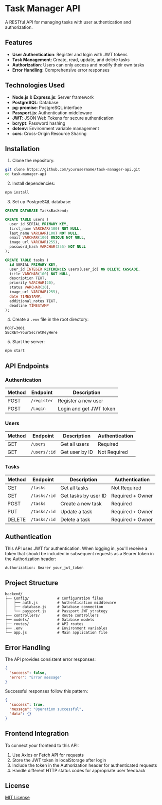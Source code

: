 # Task Manager API

A RESTful API for managing tasks with user authentication and authorization.

## Features

- **User Authentication**: Register and login with JWT tokens
- **Task Management**: Create, read, update, and delete tasks
- **Authorization**: Users can only access and modify their own tasks
- **Error Handling**: Comprehensive error responses

## Technologies Used

- **Node.js** & **Express.js**: Server framework
- **PostgreSQL**: Database
- **pg-promise**: PostgreSQL interface
- **Passport.js**: Authentication middleware
- **JWT**: JSON Web Tokens for secure authentication
- **bcrypt**: Password hashing
- **dotenv**: Environment variable management
- **cors**: Cross-Origin Resource Sharing

## Installation

1. Clone the repository:
```bash
git clone https://github.com/yourusername/task-manager-api.git
cd task-manager-api
```

2. Install dependencies:
```bash
npm install
```

3. Set up PostgreSQL database:
```sql
CREATE DATABASE TasksBackend;

CREATE TABLE users (
  user_id SERIAL PRIMARY KEY,
  first_name VARCHAR(100) NOT NULL,
  last_name VARCHAR(100) NOT NULL,
  email VARCHAR(100) UNIQUE NOT NULL,
  image_url VARCHAR(255),
  password_hash VARCHAR(255) NOT NULL
);

CREATE TABLE tasks (
  id SERIAL PRIMARY KEY,
  user_id INTEGER REFERENCES users(user_id) ON DELETE CASCADE,
  title VARCHAR(100) NOT NULL,
  description TEXT,
  priority VARCHAR(20),
  status VARCHAR(20),
  image_url VARCHAR(255),
  date TIMESTAMP,
  additional_notes TEXT,
  deadline TIMESTAMP
);
```

4. Create a `.env` file in the root directory:
```
PORT=3001
SECRET=YourSecretKeyHere
```

5. Start the server:
```bash
npm start
```

## API Endpoints

### Authentication

| Method | Endpoint | Description |
|--------|----------|-------------|
| POST | `/register` | Register a new user |
| POST | `/Login` | Login and get JWT token |

### Users

| Method | Endpoint | Description | Authentication |
|--------|----------|-------------|----------------|
| GET | `/users` | Get all users | Required |
| GET | `/users/:id` | Get user by ID | Not Required |

### Tasks

| Method | Endpoint | Description | Authentication |
|--------|----------|-------------|----------------|
| GET | `/tasks` | Get all tasks | Not Required |
| GET | `/tasks/:id` | Get tasks by user ID | Required + Owner |
| POST | `/tasks` | Create a new task | Required |
| PUT | `/tasks/:id` | Update a task | Required + Owner |
| DELETE | `/tasks/:id` | Delete a task | Required + Owner |

## Authentication

This API uses JWT for authentication. When logging in, you'll receive a token that should be included in subsequent requests as a Bearer token in the Authorization header:

```
Authorization: Bearer your_jwt_token
```

## Project Structure

```
backend/
├── Config/             # Configuration files
│   ├── auth.js         # Authentication middleware
│   ├── database.js     # Database connection
│   └── passport.js     # Passport JWT strategy
├── controllers/        # Route controllers
├── models/             # Database models
├── routes/             # API routes
├── .env                # Environment variables
└── app.js              # Main application file
```

## Error Handling

The API provides consistent error responses:

```json
{
  "success": false,
  "error": "Error message"
}
```

Successful responses follow this pattern:

```json
{
  "success": true,
  "message": "Operation successful",
  "data": {}
}
```

## Frontend Integration

To connect your frontend to this API:

1. Use Axios or Fetch API for requests
2. Store the JWT token in localStorage after login
3. Include the token in the Authorization header for authenticated requests
4. Handle different HTTP status codes for appropriate user feedback

## License

[MIT License](LICENSE)
